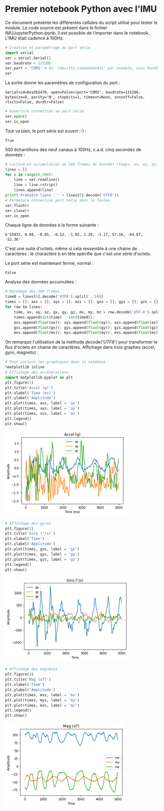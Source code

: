 # Premier notebook Python avec l'IMU
Ce document présente les différentes cellules du script utilisé pour tester le module. Le code source est présent dans le fichier IMUJupyterPython.ipynb. Il est possible de l'importer dans le notebook. L'IMU était cadencé à 100Hz.
```python
# Création et paramétrage du port série
import serial
ser = serial.Serial()
ser.baudrate = 115200 
ser.port = 'COM3' # Ou '/dev/tty.usbmodem1411' par exemple, sous MacOS
ser
```

La sortie donne les paramètres de configuration du port :


    Serial<id=0xa3b5470, open=False>(port='COM3', baudrate=115200, bytesize=8, parity='N', stopbits=1, timeout=None, xonxoff=False, rtscts=False, dsrdtr=False)




```python
# Ouverture connection au port série
ser.open()
ser.is_open
```

Tout va bien, le port série est ouvert :-) :


    True

500 échantillons des neuf canaux à 100Hz, c.a.d. cinq secondes de données : 

```python
# Lecture et accumulation de 500 frames de données (temps, ax, ay, az, gx, gy, gz, mx, my, mz)
lines = []
for i in range(0,500):
    line = ser.readline()
    line = line.rstrip()
    lines.append(line)
print('Première ligne : ' + lines[0].decode('UTF8'))
# Fermeture connection port série dans la foulée
ser.flush()
ser.close()
ser.is_open
```
Chaque ligne de données à la forme suivante :

    b'55932, 0.88, -0.05, -0.52, -1.95, 1.28, -3.17, 57.16, -64.07, -52.36'
    
C'est une suite d'octets, même si cela ressemble à une chaine de caractères : le charactère b en tête spécifie que c'est une série d'octets.

Le port série est maintenant fermé, normal :


    False


Analyse des données accumulées :

```python
# Décodage des 500 frames
time0 = lines[0].decode('UTF8').split(',')[0]
times = []; axs = []; ays = []; azs = []; gxs = []; gys = []; gzs = []; mxs = []; mys = []; mzs = [];
for row in lines:
    time, ax, ay, az, gx, gy, gz, mx, my, mz = row.decode('UTF-8').split(',')
    times.append(int(time) - int(time0));
    axs.append(float(ax)); ays.append(float(ay)); azs.append(float(az));
    gxs.append(float(gx)); gys.append(float(gy)); gzs.append(float(gz));
    mxs.append(float(mx)); mys.append(float(my)); mzs.append(float(mz));
```
On remarque l'utilisation de la méthode *decode('UTF8')* pour transformer le flux d'octets en chaine de caractères.
Affichage dans trois graphes (accel, gyro, magneto) :

```python
# Pour inclure les graphiques dans le notebook
%matplotlib inline
# Affichage des accélérations
import matplotlib.pyplot as plt
plt.figure(1)
plt.title('Accel (g)')
plt.xlabel('Time (ms)')
plt.ylabel('Amplitude')
plt.plot(times, axs, label = 'ax')
plt.plot(times, ays, label = 'ay')
plt.plot(times, azs, label = 'az')
plt.legend()
plt.show()
```


![png](output_5_0.png)



```python
# Affichage des gyros
plt.figure(2)
plt.title('Giro (°/s)')
plt.xlabel('Time')
plt.ylabel('Amplitude')
plt.plot(times, gxs, label = 'gx')
plt.plot(times, gys, label = 'gy')
plt.plot(times, gzs, label = 'gz')
plt.legend()
plt.show()
```


![png](output_6_0.png)



```python
# Affichage des magnétos
plt.figure(3)
plt.title('Mag (uT)')
plt.xlabel('Time')
plt.ylabel('Amplitude')
plt.plot(times, mxs, label = 'mx')
plt.plot(times, mys, label = 'my')
plt.plot(times, mzs, label = 'mz')
plt.legend()
plt.show()
```


![png](output_7_0.png)

